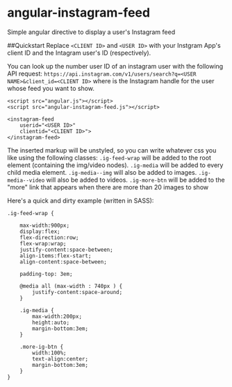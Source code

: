 # angular-instagram-feed
Simple angular directive to display a user's Instagram feed


##Quickstart
Replace `<CLIENT ID>` and `<USER ID>` with your Instgram App's client ID and the Intagram user's ID (respectively). 

You can look up the number user ID of an instagram user with the following API request: `https://api.instagram.com/v1/users/search?q=<USER NAME>&client_id=<CLIENT ID>` where <UESR NAME> is the Instagram handle for the user whose feed you want to show.

```
<script src="angular.js"></script>
<script src="angular-instagram-feed.js"></script>
```

```
<instagram-feed 
    userid="<USER ID>"
    clientid="<CLIENT ID>"> 
</instagram-feed>
```

The inserted markup will be unstyled, so you can write whatever css you like using the following classes:
`.ig-feed-wrap` will be added to the root element (containing the img/video nodes).
`.ig-media` will be added to every child media element.
`.ig-media--img` will also be added to images.
`.ig-media--video` will also be added to videos.
`.ig-more-btn` will be added to the "more" link that appears when there are more than 20 images to show

Here's a quick and dirty example (written in SASS):

```
.ig-feed-wrap {

    max-width:900px;
    display:flex;
    flex-direction:row; 
    flex-wrap:wrap;
    justify-content:space-between; 
    align-items:flex-start;
    align-content:space-between;

    padding-top: 3em; 

    @media all (max-width : 740px ) {
        justify-content:space-around;
    }

    .ig-media {
        max-width:200px;
        height:auto;
        margin-bottom:3em;
    }

    .more-ig-btn {
        width:100%;
        text-align:center;
        margin-bottom:3em;
    }
}

```
